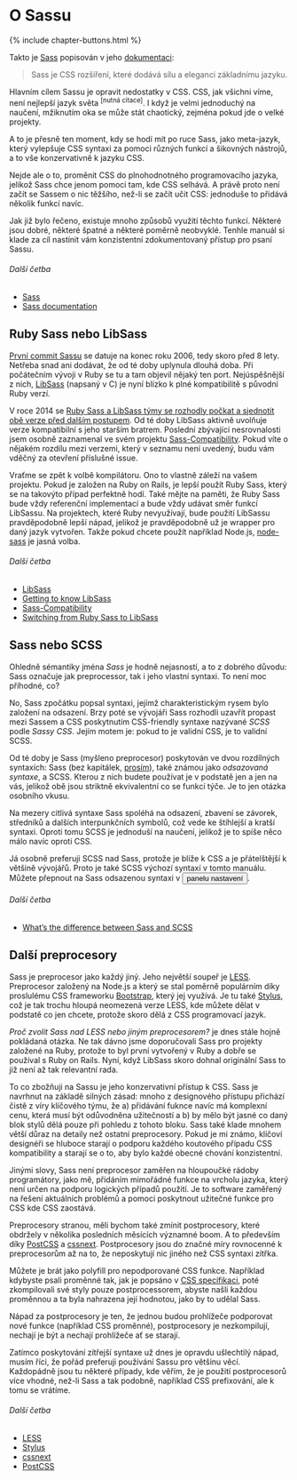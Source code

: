 
# O Sassu

{% include chapter-buttons.html %}

Takto je [Sass](http://sass-lang.com) popisován v jeho [dokumentaci](http://sass-lang.com/documentation/file.SASS_REFERENCE.html):

> Sass je CSS rozšíření, které dodává sílu a eleganci základnímu jazyku.

Hlavním cílem Sassu je opravit nedostatky v CSS. CSS, jak všichni víme, není nejlepší jazyk světa <sup>[nutná citace]</sup>. I když je velmi jednoduchý na naučení, mžiknutím oka se může stát chaotický, zejména pokud jde o velké projekty.

A to je přesně ten moment, kdy se hodí mít po ruce Sass, jako meta-jazyk, který vylepšuje CSS syntaxi za pomoci různých funkcí a šikovných nástrojů, a to vše konzervativně k jazyku CSS.

Nejde ale o to, proměnit CSS do plnohodnotného programovacího jazyka, jelikož Sass chce jenom pomoci tam, kde CSS selhává. A právě proto není začít se Sassem o nic těžšího, než-li se začít učit CSS: jednoduše to přidává několik funkcí navíc.

Jak již bylo řečeno, existuje mnoho způsobů využití těchto funkcí. Některé jsou dobré, některé špatné a některé poměrně neobvyklé. Tenhle manuál si klade za cíl nastínit vám konzistentní zdokumentovaný přístup pro psaní Sassu.

###### Další četba

* [Sass](http://sass-lang.com)
* [Sass documentation](http://sass-lang.com/documentation/file.SASS_REFERENCE.html)

## Ruby Sass nebo LibSass

[První commit Sassu](https://github.com/hcatlin/sass/commit/fa5048ba405619273e474a50400c7243fbff54fe) se datuje na konec roku 2006, tedy skoro před 8 lety. Netřeba snad ani dodávat, že od té doby uplynula dlouhá doba. Při počátečním vývoji v Ruby se tu a tam objevil nějaký ten port. Nejúspěšnější z nich, [LibSass](https://github.com/sass/libsass) (napsaný v C) je nyní blízko k plné kompatibilitě s původní Ruby verzí.

V roce 2014 se [Ruby Sass a LibSass týmy se rozhodly počkat a sjednotit obě verze před dalším postupem](https://github.com/sass/libsass/wiki/The-LibSass-Compatibility-Plan). Od té doby LibSass aktivně uvolňuje verze kompatibilní s jeho starším bratrem. Poslední zbývající nesrovnalosti jsem osobně zaznamenal ve svém projektu [Sass-Compatibility](http://sass-compatibility.github.io). Pokud víte o nějakém rozdílu mezi verzemi, který v seznamu není uvedený, budu vám vděčný za otevření příslušné issue.

Vraťme se zpět k volbě kompilátoru. Ono to vlastně záleží na vašem projektu. Pokud je založen na Ruby on Rails, je lepší použít Ruby Sass, který se na takovýto případ perfektně hodí. Také mějte na paměti, že Ruby Sass bude vždy referenční implementací a bude vždy udávat směr funkcí LibSassu.
Na projektech, které Ruby nevyužívají, bude použití LibSassu pravděpodobně lepší nápad, jelikož je pravděpodobně už je wrapper pro daný jazyk vytvořen. Takže pokud chcete použít například Node.js, [node-sass](https://github.com/sass/node-sass) je jasná volba.

###### Další četba

* [LibSass](https://github.com/sass/libsass)
* [Getting to know LibSass](http://webdesign.tutsplus.com/articles/getting-to-know-libsass--cms-23114)
* [Sass-Compatibility](http://sass-compatibility.github.io)
* [Switching from Ruby Sass to LibSass](http://www.sitepoint.com/switching-ruby-sass-libsass/)

## Sass nebo SCSS

Ohledně sémantiky jména *Sass* je hodně nejasností, a to z dobrého důvodu: Sass označuje jak preprocessor, tak i jeho vlastní syntaxi. To není moc příhodné, co?

No, Sass zpočátku popsal syntaxi, jejímž charakteristickým rysem bylo založení na odsazení. Brzy poté se vývojáři Sass rozhodli uzavřít propast mezi Sassem a CSS poskytnutím CSS-friendly syntaxe nazývané *SCSS* podle *Sassy CSS*. Jejím motem je: pokud to je validní CSS, je to validní SCSS.

Od té doby je Sass (myšleno preprocesor) poskytován ve dvou rozdílných syntaxích: Sass (bez kapitálek, [prosím](http://sassnotsass.com)), také známou jako *odsazovaná syntaxe*, a SCSS. Kterou z nich budete používat je v podstatě jen a jen na vás, jelikož obě jsou striktně ekvivalentní co se funkcí týče. Je to jen otázka osobního vkusu.

Na mezery citlivá syntaxe Sass spoléhá na odsazení, zbavení se závorek, středníků a dalších interpunkčních symbolů, což vede ke štíhlejší a kratší syntaxi. Oproti tomu SCSS je jednoduší na naučení, jelikož je to spíše něco málo navíc oproti CSS.

Já osobně preferuji SCSS nad Sass, protože je blíže k CSS a je přátelštější k většině vývojářů. Proto je také SCSS výchozí syntaxí v tomto manuálu. Můžete přepnout na Sass odsazenou syntaxi v <button data-toggle="aside" class="link-like" role="button" type="button">panelu nastavení</button>.

###### Další četba

* [What’s the difference between Sass and SCSS](http://www.sitepoint.com/whats-difference-sass-scss/)

## Další preprocesory

Sass je preprocesor jako každý jiný. Jeho největší soupeř je [LESS](http://lesscss.org/). Preprocesor založený na Node.js a který se stal poměrně populárním díky proslulému CSS frameworku [Bootstrap](http://getbootstrap.com/), který jej využívá. Je tu také [Stylus](http://learnboost.github.io/stylus/), což je tak trochu hloupá neomezená verze LESS, kde můžete dělat v podstatě co jen chcete, protože skoro dělá z CSS programovací jazyk.

*Proč zvolit Sass nad LESS nebo jiným preprocesorem?* je dnes stále hojně pokládaná otázka. Ne tak dávno jsme doporučovali Sass pro projekty založené na Ruby, protože to byl první vytvořený v Ruby a dobře se používal s Ruby on Rails. Nyní, když LibSass skoro dohnal originální Sass to již není až tak relevantní rada.

To co zbožňuji na Sassu je jeho konzervativní přístup k CSS. Sass je navrhnut na základě silných zásad: mnoho z designového přístupu přichází čistě z víry klíčového týmu, že a) přidávání fuknce navíc má komplexní cenu, která musí být odůvodněna užitečností a b) by mělo být jasné co daný blok stylů dělá pouze při pohledu z tohoto bloku. Sass také klade mnohem větší důraz na detaily než ostatní preprocesory. Pokud je mi známo, klíčoví designéři se hluboce starají o podporu každého koutového případu CSS kompatibility a starají se o to, aby bylo každé obecné chování konzistentní.

Jinými slovy, Sass není preprocesor zaměřen na hloupoučké rádoby programátory, jako mě, přidáním mimořádné funkce na vrcholu jazyka, který není určen na podporu logických případů použití. Je to software zaměřený na řešení aktuálních problémů a pomoci poskytnout užitečné funkce pro CSS kde CSS zaostává.

Preprocesory stranou, měli bychom také zmínit postprocesory, které obdržely v několika posledních měsících významné boom. A to především díky [PostCSS](https://github.com/postcss/postcss) a [cssnext](https://cssnext.github.io/). Postprocesory jsou do značné míry rovnocenné k preprocesorům až na to, že neposkytují nic jiného než CSS syntaxi zítřka.

Můžete je brát jako polyfill pro nepodporované CSS funkce. Například kdybyste psali proměnné tak, jak je popsáno v [CSS specifikaci](http://dev.w3.org/csswg/css-variables/), poté zkompilovali své styly pouze postprocessorem, abyste našli každou proměnnou a ta byla nahrazena její hodnotou, jako by to udělal Sass.

Nápad za postprocesory je ten, že jednou budou prohlížeče podporovat nové funkce (například CSS proměnné), postprocesory je nezkompilují, nechají je být a nechají prohlížeče ať se starají.

Zatímco poskytování zítřejší syntaxe už dnes je opravdu ušlechtilý nápad, musím říci, že pořád preferuji používání Sassu pro většinu věcí. Každopádně jsou tu některé případy, kde věřím, že je použití postprocesorů více vhodné, než-li Sass a tak podobně, například CSS prefixování, ale k tomu se vrátíme.

###### Další četba

* [LESS](http://lesscss.org/)
* [Stylus](http://learnboost.github.io/stylus/)
* [cssnext](https://cssnext.github.io/)
* [PostCSS](https://github.com/postcss/postcss)
